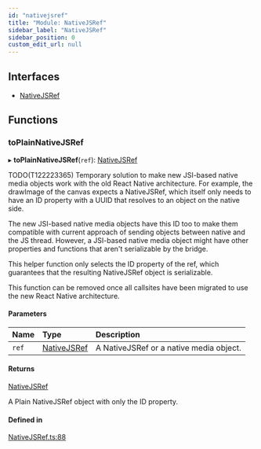 ```yaml
---
id: "nativejsref"
title: "Module: NativeJSRef"
sidebar_label: "NativeJSRef"
sidebar_position: 0
custom_edit_url: null
---
```


## Interfaces

- [NativeJSRef](../interfaces/nativejsref.nativejsref-1.md)

## Functions

### toPlainNativeJSRef

▸ **toPlainNativeJSRef**(`ref`): [NativeJSRef](../interfaces/nativejsref.nativejsref-1.md)

TODO(T122223365) Temporary solution to make new JSI-based native media
objects work with the old React Native architecture. For example, the
drawImage of the canvas expects a NativeJSRef, which itself only needs to
have an ID property with a UUID that resolves to an object on the native
side.

The new JSI-based native media objects have this ID too to make them
compatible with current approach of sending objects between native and
the JS thread. However, a JSI-based native media object might have other
properties and functions that aren't serializable by the bridge.

This helper function only selects the ID property of the ref, which
guarantees that the resulting NativeJSRef object is serializable.

This function can be removed once all callsites have been migrated to use
the new React Native architecture.

#### Parameters

| Name | Type | Description |
| :------ | :------ | :------ |
| `ref` | [NativeJSRef](../interfaces/nativejsref.nativejsref-1.md) | A NativeJSRef or a native media object. |

#### Returns

[NativeJSRef](../interfaces/nativejsref.nativejsref-1.md)

A Plain NativeJSRef object with only the ID property.

#### Defined in

[NativeJSRef.ts:88](https://github.com/facebookresearch/playtorch/blob/1e45739/react-native-pytorch-core/src/NativeJSRef.ts#L88)
